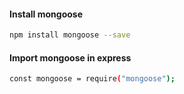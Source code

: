 #### Install mongoose

```sh
npm install mongoose --save
```

#### Import mongoose in express

```sh
const mongoose = require("mongoose");
```
